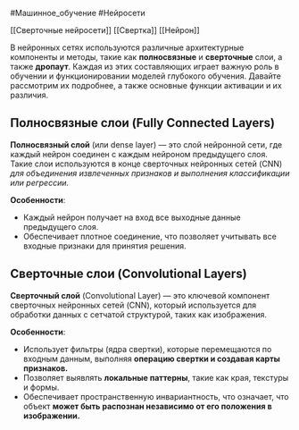 #Машинное_обучение #Нейросети

[[Сверточные нейросети]]
[[Свертка]]
[[Нейрон]]

В нейронных сетях используются различные архитектурные компоненты и методы, такие как **полносвязные** и **сверточные** слои, а также **дропаут**. Каждая из этих составляющих играет важную роль в обучении и функционировании моделей глубокого обучения. Давайте рассмотрим их подробнее, а также основные функции активации и их различия.

## Полносвязные слои (Fully Connected Layers)

**Полносвязный слой** (или dense layer) — это слой нейронной сети, где каждый нейрон соединен с каждым нейроном предыдущего слоя. Такие слои используются в конце сверточных нейронных сетей (CNN) *для объединения извлеченных признаков и выполнения классификации или регрессии.*

**Особенности**:

- Каждый нейрон получает на вход все выходные данные предыдущего слоя.
- Обеспечивает плотное соединение, что позволяет учитывать все входные признаки для принятия решения.

## Сверточные слои (Convolutional Layers)

**Сверточный слой** (Convolutional Layer) — это ключевой компонент сверточных нейронных сетей (CNN), который используется для обработки данных с сетчатой структурой, таких как изображения.

**Особенности**:

- Использует фильтры (ядра свертки), которые перемещаются по входным данным, выполняя **операцию свертки и создавая карты признаков.**
- Позволяет выявлять **локальные паттерны**, такие как края, текстуры и формы.
- Обеспечивает пространственную инвариантность, что означает, что объект **может быть распознан независимо от его положения в изображении.**
